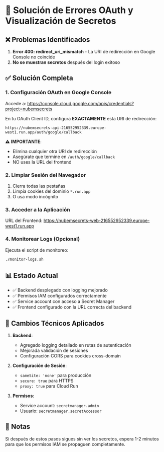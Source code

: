 # 🔐 Solución de Errores OAuth y Visualización de Secretos

## ❌ Problemas Identificados

1. **Error 400: redirect_uri_mismatch** - La URI de redirección en Google Console no coincide
2. **No se muestran secretos** después del login exitoso

## ✅ Solución Completa

### 1. Configuración OAuth en Google Console

Accede a: https://console.cloud.google.com/apis/credentials?project=nubemsecrets

En tu OAuth Client ID, configura **EXACTAMENTE** esta URI de redirección:
```
https://nubemsecrets-api-216552952339.europe-west1.run.app/auth/google/callback
```

⚠️ **IMPORTANTE**:
- Elimina cualquier otra URI de redirección
- Asegúrate que termine en `/auth/google/callback`
- NO uses la URL del frontend

### 2. Limpiar Sesión del Navegador

1. Cierra todas las pestañas
2. Limpia cookies del dominio `*.run.app`
3. O usa modo incógnito

### 3. Acceder a la Aplicación

URL del Frontend: https://nubemsecrets-web-216552952339.europe-west1.run.app

### 4. Monitorear Logs (Opcional)

Ejecuta el script de monitoreo:
```bash
./monitor-logs.sh
```

## 📊 Estado Actual

- ✅ Backend desplegado con logging mejorado
- ✅ Permisos IAM configurados correctamente
- ✅ Service account con acceso a Secret Manager
- ✅ Frontend configurado con la URL correcta del backend

## 🔧 Cambios Técnicos Aplicados

1. **Backend**:
   - Agregado logging detallado en rutas de autenticación
   - Mejorada validación de sesiones
   - Configuración CORS para cookies cross-domain

2. **Configuración de Sesión**:
   - `sameSite: 'none'` para producción
   - `secure: true` para HTTPS
   - `proxy: true` para Cloud Run

3. **Permisos**:
   - Service account: `secretmanager.admin`
   - Usuario: `secretmanager.secretAccessor`

## 📝 Notas

Si después de estos pasos sigues sin ver los secretos, espera 1-2 minutos para que los permisos IAM se propaguen completamente.